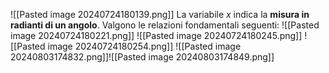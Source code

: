 ![[Pasted image 20240724180139.png]]
La variabile $x$ indica la **misura in radianti di un angolo**.
Valgono le relazioni fondamentali seguenti:
![[Pasted image 20240724180221.png]]
![[Pasted image 20240724180245.png]]
![[Pasted image 20240724180254.png]]
![[Pasted image 20240803174832.png]]![[Pasted image 20240803174849.png]]